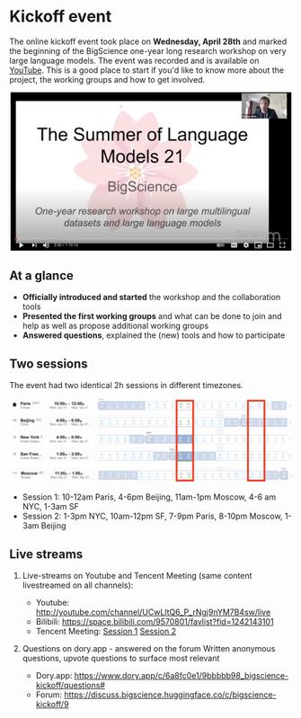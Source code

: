 # Kickoff event

The online kickoff event took place on **Wednesday, April 28th** and marked the beginning of the BigScience one-year long research workshop on very large language models. The event was recorded and is available on [YouTube](https://www.youtube.com/channel/UCwLltQ6_P_rNgj9nYM7B4sw). This is a good place to start if you'd like to know more about the project, the working groups and how to get involved.

[<p align="center"><img src="https://github.com/bigscience-workshop/bigscience-workshop.github.io/blob/gh-pages/en/pages/uploads/images/bigscience_YT_screenshot.png" width="500"></p>](https://www.youtube.com/watch?v=TMBcm0TByF4)

## At a glance

*   **Officially introduced and started** the workshop and the collaboration tools
*   **Presented the first working groups** and what can be done to join and help as well as propose additional working groups
*   **Answered questions**, explained the (new) tools and how to participate

## Two sessions

The event had two identical 2h sessions in different timezones.

![schedule](uploads/images/schedule.png "schedule")

- Session 1: 10-12am Paris, 4-6pm Beijing, 11am-1pm Moscow, 4-6 am NYC, 1-3am SF
- Session 2: 1-3pm NYC, 10am-12pm SF, 7-9pm Paris, 8-10pm Moscow, 1-3am Beijing

## Live streams

1. Live-streams on Youtube and Tencent Meeting (same content livestreamed on all channels):
    - Youtube: http://youtube.com/channel/UCwLltQ6_P_rNgj9nYM7B4sw/live
    - Bilibili: https://space.bilibili.com/9570801/favlist?fid=1242143101
    - Tencent Meeting: [Session 1](https://meeting.tencent.com/s/jrZd4hEq5k2V) [Session 2](https://meeting.tencent.com/s/JGBUgYP1gK7K)

2. Questions on dory.app - answered on the forum
    Written anonymous questions, upvote questions to surface most relevant
    - Dory.app: https://www.dory.app/c/6a8fc0e1/9bbbbb98_bigscience-kickoff/questions#
    - Forum: https://discuss.bigscience.huggingface.co/c/bigscience-kickoff/9 
